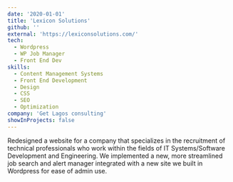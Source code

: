 ```yaml
---
date: '2020-01-01'
title: 'Lexicon Solutions'
github: ''
external: 'https://lexiconsolutions.com/'
tech:
  - Wordpress
  - WP Job Manager
  - Front End Dev
skills:
  - Content Management Systems
  - Front End Development
  - Design
  - CSS
  - SEO
  - Optimization
company: 'Get Lagos consulting'
showInProjects: false
---
```


Redesigned a website for a company that specializes in the recruitment of technical professionals who work within the fields of IT Systems/Software Development and Engineering. We implemented a new, more streamlined job search and alert manager integrated with a new site we built in Wordpress for ease of admin use.
